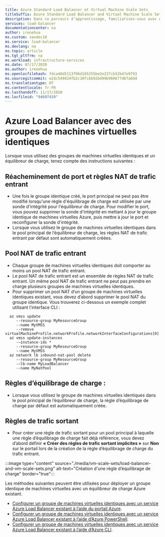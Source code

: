 ```yaml
---
title: Azure Standard Load Balancer et Virtual Machine Scale Sets
titleSuffix: Azure Standard Load Balancer and Virtual Machine Scale Sets
description: Dans ce parcours d’apprentissage, familiarisez-vous avec Azure Standard Load Balancer et Virtual Machine Scale Sets.
services: load-balancer
documentationcenter: na
author: irenehua
ms.custom: seodec18
ms.service: load-balancer
ms.devlang: na
ms.topic: article
ms.tgt_pltfrm: na
ms.workload: infrastructure-services
ms.date: 07/17/2020
ms.author: irenehua
ms.openlocfilehash: fdca40d5113f06d185255be2e237cb52b47e9793
ms.sourcegitcommit: e2dc549424fb2c10fcbb92b499b960677d67a8dd
ms.translationtype: HT
ms.contentlocale: fr-FR
ms.lasthandoff: 11/17/2020
ms.locfileid: "94697439"
---
```

# <a name="azure-load-balancer-with-azure-virtual-machine-scale-sets"></a>Azure Load Balancer avec des groupes de machines virtuelles identiques

Lorsque vous utilisez des groupes de machines virtuelles identiques et un équilibreur de charge, tenez compte des instructions suivantes :

## <a name="port-forwarding-and-inbound-nat-rules"></a>Réacheminement de port et règles NAT de trafic entrant
  * Une fois le groupe identique créé, le port principal ne peut pas être modifié lorsqu'une règle d'équilibrage de charge est utilisée par une sonde d'intégrité pour l'équilibreur de charge. Pour modifier le port, vous pouvez supprimer la sonde d'intégrité en mettant à jour le groupe identique de machines virtuelles Azure, puis mettre à jour le port et reconfigurer la sonde d'intégrité.
  * Lorsque vous utilisez le groupe de machines virtuelles identiques dans le pool principal de l’équilibreur de charge, les règles NAT de trafic entrant par défaut sont automatiquement créées.
## <a name="inbound-nat-pool"></a>Pool NAT de trafic entrant
  * Chaque groupe de machines virtuelles identiques doit comporter au moins un pool NAT de trafic entrant. 
  * Le pool NAT de trafic entrant est un ensemble de règles NAT de trafic entrant. Un même pool NAT de trafic entrant ne peut pas prendre en charge plusieurs groupes de machines virtuelles identiques.
  * Pour supprimer un pool NAT d’un groupe de machines virtuelles identiques existant, vous devez d’abord supprimer le pool NAT du groupe identique. Vous trouverez ci-dessous un exemple complet utilisant l’interface CLI :
```azurecli-interactive
  az vmss update
     --resource-group MyResourceGroup
     --name MyVMSS
     --remove virtualMachineProfile.networkProfile.networkInterfaceConfigurations[0].ipConfigurations[0].loadBalancerInboundNatPools
  az vmss update-instances
     -–instance-ids *
     --resource-group MyResourceGroup
     --name MyVMSS
  az network lb inbound-nat-pool delete
     --resource-group MyResourceGroup
     -–lb-name MyLoadBalancer
     --name MyNatPool
```
## <a name="load-balancing-rules"></a>Règles d’équilibrage de charge :
  * Lorsque vous utilisez le groupe de machines virtuelles identiques dans le pool principal de l’équilibreur de charge, la règle d’équilibrage de charge par défaut est automatiquement créée.
## <a name="outbound-rules"></a>Règles de trafic sortant
  *  Pour créer une règle de trafic sortant pour un pool principal à laquelle une règle d’équilibrage de charge fait déjà référence, vous devez d’abord définir **« Créer des règles de trafic sortant implicites »** sur **Non** sur le portail lors de la création de la règle d’équilibrage de charge du trafic entrant.

  :::image type="content" source="./media/vm-scale-sets/load-balancer-and-vm-scale-sets.png" alt-text="Création d'une règle d’équilibrage de charge" border="true":::

Les méthodes suivantes peuvent être utilisées pour déployer un groupe identique de machines virtuelles avec un équilibreur de charge Azure existant.

* [Configurer un groupe de machines virtuelles identiques avec un service Azure Load Balancer existant à l’aide du portail Azure](./configure-vm-scale-set-portal.md).
* [Configurer un groupe de machines virtuelles identiques avec un service Azure Load Balancer existant à l’aide d’Azure PowerShell](./configure-vm-scale-set-powershell.md).
* [Configurer un groupe de machines virtuelles identiques avec un service Azure Load Balancer existant à l’aide d’Azure CLI](./configure-vm-scale-set-cli.md).